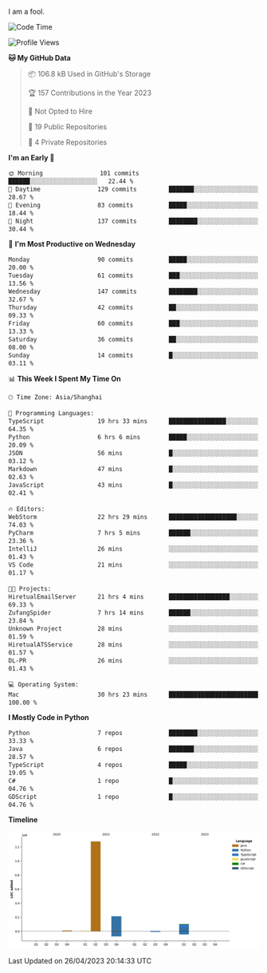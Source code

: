 I am a fool.

<!--START_SECTION:waka-->
![Code Time](http://img.shields.io/badge/Code%20Time-360%20hrs%2040%20mins-blue)

![Profile Views](http://img.shields.io/badge/Profile%20Views-2-blue)

**🐱 My GitHub Data** 

> 📦 106.8 kB Used in GitHub's Storage 
 > 
> 🏆 157 Contributions in the Year 2023
 > 
> 🚫 Not Opted to Hire
 > 
> 📜 19 Public Repositories 
 > 
> 🔑 4 Private Repositories 
 > 
**I'm an Early 🐤** 

```text
🌞 Morning                101 commits         ██████░░░░░░░░░░░░░░░░░░░   22.44 % 
🌆 Daytime                129 commits         ███████░░░░░░░░░░░░░░░░░░   28.67 % 
🌃 Evening                83 commits          █████░░░░░░░░░░░░░░░░░░░░   18.44 % 
🌙 Night                  137 commits         ████████░░░░░░░░░░░░░░░░░   30.44 % 
```
📅 **I'm Most Productive on Wednesday** 

```text
Monday                   90 commits          █████░░░░░░░░░░░░░░░░░░░░   20.00 % 
Tuesday                  61 commits          ███░░░░░░░░░░░░░░░░░░░░░░   13.56 % 
Wednesday                147 commits         ████████░░░░░░░░░░░░░░░░░   32.67 % 
Thursday                 42 commits          ██░░░░░░░░░░░░░░░░░░░░░░░   09.33 % 
Friday                   60 commits          ███░░░░░░░░░░░░░░░░░░░░░░   13.33 % 
Saturday                 36 commits          ██░░░░░░░░░░░░░░░░░░░░░░░   08.00 % 
Sunday                   14 commits          █░░░░░░░░░░░░░░░░░░░░░░░░   03.11 % 
```


📊 **This Week I Spent My Time On** 

```text
🕑︎ Time Zone: Asia/Shanghai

💬 Programming Languages: 
TypeScript               19 hrs 33 mins      ████████████████░░░░░░░░░   64.35 % 
Python                   6 hrs 6 mins        █████░░░░░░░░░░░░░░░░░░░░   20.09 % 
JSON                     56 mins             █░░░░░░░░░░░░░░░░░░░░░░░░   03.12 % 
Markdown                 47 mins             █░░░░░░░░░░░░░░░░░░░░░░░░   02.63 % 
JavaScript               43 mins             █░░░░░░░░░░░░░░░░░░░░░░░░   02.41 % 

🔥 Editors: 
WebStorm                 22 hrs 29 mins      ███████████████████░░░░░░   74.03 % 
PyCharm                  7 hrs 5 mins        ██████░░░░░░░░░░░░░░░░░░░   23.36 % 
IntelliJ                 26 mins             ░░░░░░░░░░░░░░░░░░░░░░░░░   01.43 % 
VS Code                  21 mins             ░░░░░░░░░░░░░░░░░░░░░░░░░   01.17 % 

🐱‍💻 Projects: 
HiretualEmailServer      21 hrs 4 mins       █████████████████░░░░░░░░   69.33 % 
ZufangSpider             7 hrs 14 mins       ██████░░░░░░░░░░░░░░░░░░░   23.84 % 
Unknown Project          28 mins             ░░░░░░░░░░░░░░░░░░░░░░░░░   01.59 % 
HiretualATSService       28 mins             ░░░░░░░░░░░░░░░░░░░░░░░░░   01.57 % 
DL-PR                    26 mins             ░░░░░░░░░░░░░░░░░░░░░░░░░   01.43 % 

💻 Operating System: 
Mac                      30 hrs 23 mins      █████████████████████████   100.00 % 
```

**I Mostly Code in Python** 

```text
Python                   7 repos             ████████░░░░░░░░░░░░░░░░░   33.33 % 
Java                     6 repos             ███████░░░░░░░░░░░░░░░░░░   28.57 % 
TypeScript               4 repos             █████░░░░░░░░░░░░░░░░░░░░   19.05 % 
C#                       1 repo              █░░░░░░░░░░░░░░░░░░░░░░░░   04.76 % 
GDScript                 1 repo              █░░░░░░░░░░░░░░░░░░░░░░░░   04.76 % 
```



**Timeline**

![Lines of Code chart](https://raw.githubusercontent.com/VeejaLiu/VeejaLiu/master/assets/bar_graph.png)


 Last Updated on 26/04/2023 20:14:33 UTC
<!--END_SECTION:waka-->
